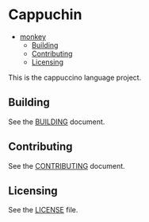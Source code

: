 # Cappuchin

<!--toc:start-->

- [monkey](#monkey)
  - [Building](#building)
  - [Contributing](#contributing)
  - [Licensing](#licensing)
  <!--toc:end-->

This is the cappuccino language project.

## Building

See the [BUILDING](BUILDING.md) document.

## Contributing

See the [CONTRIBUTING](CONTRIBUTING.md) document.

## Licensing

See the [LICENSE](LICENSE) file.
